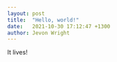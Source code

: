 ```yaml
---
layout: post
title:  "Hello, world!"
date:   2021-10-30 17:12:47 +1300
author: Jevon Wright
---
```


It lives!
